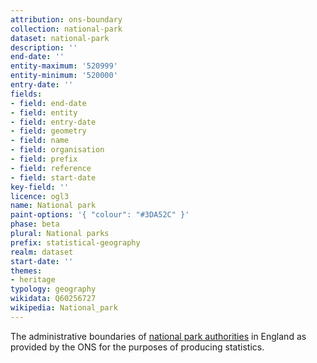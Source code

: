 ```yaml
---
attribution: ons-boundary
collection: national-park
dataset: national-park
description: ''
end-date: ''
entity-maximum: '520999'
entity-minimum: '520000'
entry-date: ''
fields:
- field: end-date
- field: entity
- field: entry-date
- field: geometry
- field: name
- field: organisation
- field: prefix
- field: reference
- field: start-date
key-field: ''
licence: ogl3
name: National park
paint-options: '{ "colour": "#3DA52C" }'
phase: beta
plural: National parks
prefix: statistical-geography
realm: dataset
start-date: ''
themes:
- heritage
typology: geography
wikidata: Q60256727
wikipedia: National_park
---
```


The administrative boundaries of [national park authorities](/dataset/national-park-authority) in England as provided by the ONS for the purposes of producing statistics.
